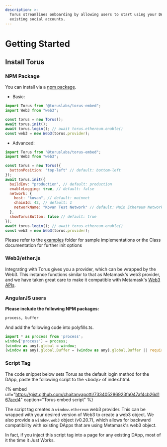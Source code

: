 ```yaml
---
description: >-
  Torus streamlines onboarding by allowing users to start using your DApp with
  existing social accounts.
---
```


# Getting Started

## Install Torus

### NPM Package

You can install via a [npm package](https://www.npmjs.com/package/@toruslabs/torus-embed).

* Basic:

```javascript
import Torus from "@toruslabs/torus-embed";
import Web3 from "web3";

const torus = new Torus();
await torus.init();
await torus.login(); // await torus.ethereum.enable()
const web3 = new Web3(torus.provider);
```

* Advanced:

```javascript
import Torus from "@toruslabs/torus-embed";
import Web3 from "web3";

const torus = new Torus({
  buttonPosition: "top-left" // default: bottom-left
});
await torus.init({
  buildEnv: "production", // default: production
  enableLogging: true, // default: false
  network: {
    host: "kovan", // default: mainnet
    chainId: 42, // default: 1
    networkName: "Kovan Test Network" // default: Main Ethereum Network
  },
  showTorusButton: false // default: true
});
await torus.login(); // await torus.ethereum.enable()
const web3 = new Web3(torus.provider);
```

Please refer to the [examples](https://github.com/torusresearch/torus-embed/tree/master/examples) folder for sample implementations or the Class documentation for further init options

### Web3/ether.js

Integrating with Torus gives you a provider, which can be wrapped by the Web3. This instance functions similar to that as Metamask's web3 provider, and we have taken great care to make it compatible with Metamask's [Web3 APIs](https://web3js.readthedocs.io/en/1.0/).

### AngularJS users

**Please include the following NPM packages:**

```bash
process, buffer
```

And add the following code into polyfills.ts.

```javascript
import * as process from 'process';
window['process'] = process;
(window as any).global = window;
(window as any).global.Buffer = (window as any).global.Buffer || require('buffer').Buffer;
```

### Script Tag

The code snippet below sets Torus as the default login method for the DApp, paste the following script to the &lt;body&gt; of index.html.

{% embed url="https://gist.github.com/chaitanyapotti/733405286923fa047af4cb26d167acd4" caption="Torus embed script" %}

The script tag creates a `window.ethereum` web3 provider. This can be wrapped with your desired version of Web3 to create a web3 object. We also provide a `window.web3` object \(v0.20.7\), which allows for backward compatibility with existing DApps that are using Metamask's web3 object.

In fact, if you inject this script tag into a page for any existing DApp, most of it the time it Just Works.

